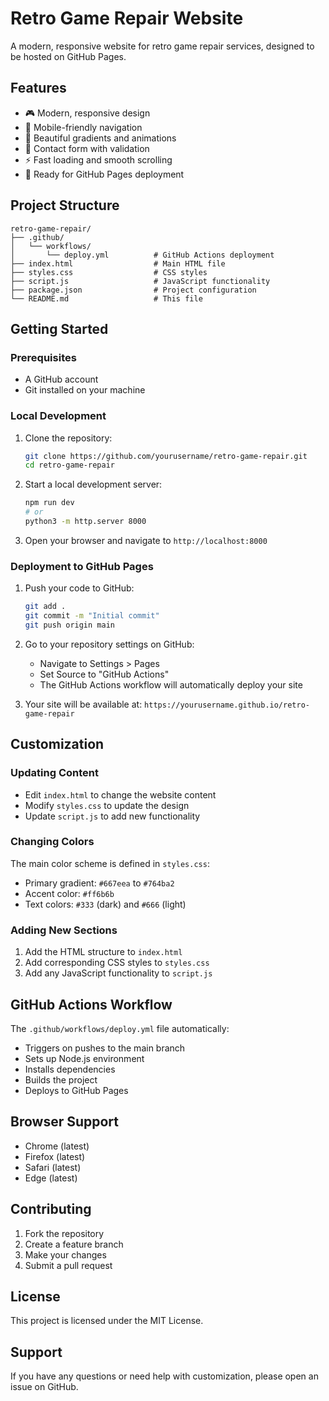 # Retro Game Repair Website

A modern, responsive website for retro game repair services, designed to be hosted on GitHub Pages.

## Features

- 🎮 Modern, responsive design
- 📱 Mobile-friendly navigation
- 🎨 Beautiful gradients and animations
- 📝 Contact form with validation
- ⚡ Fast loading and smooth scrolling
- 🚀 Ready for GitHub Pages deployment

## Project Structure

```
retro-game-repair/
├── .github/
│   └── workflows/
│       └── deploy.yml          # GitHub Actions deployment
├── index.html                  # Main HTML file
├── styles.css                  # CSS styles
├── script.js                   # JavaScript functionality
├── package.json                # Project configuration
└── README.md                   # This file
```

## Getting Started

### Prerequisites

- A GitHub account
- Git installed on your machine

### Local Development

1. Clone the repository:

   ```bash
   git clone https://github.com/yourusername/retro-game-repair.git
   cd retro-game-repair
   ```

2. Start a local development server:

   ```bash
   npm run dev
   # or
   python3 -m http.server 8000
   ```

3. Open your browser and navigate to `http://localhost:8000`

### Deployment to GitHub Pages

1. Push your code to GitHub:

   ```bash
   git add .
   git commit -m "Initial commit"
   git push origin main
   ```

2. Go to your repository settings on GitHub:

   - Navigate to Settings > Pages
   - Set Source to "GitHub Actions"
   - The GitHub Actions workflow will automatically deploy your site

3. Your site will be available at: `https://yourusername.github.io/retro-game-repair`

## Customization

### Updating Content

- Edit `index.html` to change the website content
- Modify `styles.css` to update the design
- Update `script.js` to add new functionality

### Changing Colors

The main color scheme is defined in `styles.css`:

- Primary gradient: `#667eea` to `#764ba2`
- Accent color: `#ff6b6b`
- Text colors: `#333` (dark) and `#666` (light)

### Adding New Sections

1. Add the HTML structure to `index.html`
2. Add corresponding CSS styles to `styles.css`
3. Add any JavaScript functionality to `script.js`

## GitHub Actions Workflow

The `.github/workflows/deploy.yml` file automatically:

- Triggers on pushes to the main branch
- Sets up Node.js environment
- Installs dependencies
- Builds the project
- Deploys to GitHub Pages

## Browser Support

- Chrome (latest)
- Firefox (latest)
- Safari (latest)
- Edge (latest)

## Contributing

1. Fork the repository
2. Create a feature branch
3. Make your changes
4. Submit a pull request

## License

This project is licensed under the MIT License.

## Support

If you have any questions or need help with customization, please open an issue on GitHub.
